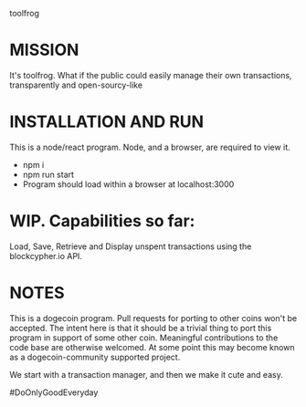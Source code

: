toolfrog


# MISSION

It's toolfrog. What if the public could easily manage their own transactions, transparently and open-sourcy-like

# INSTALLATION AND RUN

This is a node/react program. Node, and a browser, are required to view it.

* npm i
* npm run start
* Program should load within a browser at localhost:3000

# WIP. Capabilities so far:

Load, Save, Retrieve and Display unspent transactions using the blockcypher.io API.

# NOTES

This is a dogecoin program. Pull requests for porting to other coins won't be accepted. The intent here is that it should be a trivial thing to port this program in support of some other coin. Meaningful contributions to the code base are otherwise welcomed. At some point this may become known as a dogecoin-community supported project.

We start with a transaction manager, and then we make it cute and easy.

#DoOnlyGoodEveryday
